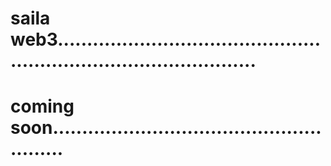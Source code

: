 # saila web3.......................................................................................
# coming soon.......................................................
